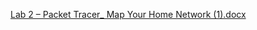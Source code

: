 [Lab 2 – Packet Tracer_ Map Your Home Network (1).docx](https://github.com/user-attachments/files/22054811/Lab.2.Packet.Tracer_.Map.Your.Home.Network.1.docx)
